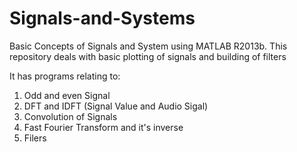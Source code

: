 # Signals-and-Systems
Basic Concepts of Signals and System using MATLAB R2013b.
This repository deals with basic plotting of signals and building of filters

It has programs relating to:

1. Odd and even Signal
2. DFT and IDFT (Signal Value and Audio Sigal)
3. Convolution of Signals
4. Fast Fourier Transform and it's inverse 
5. Filers
